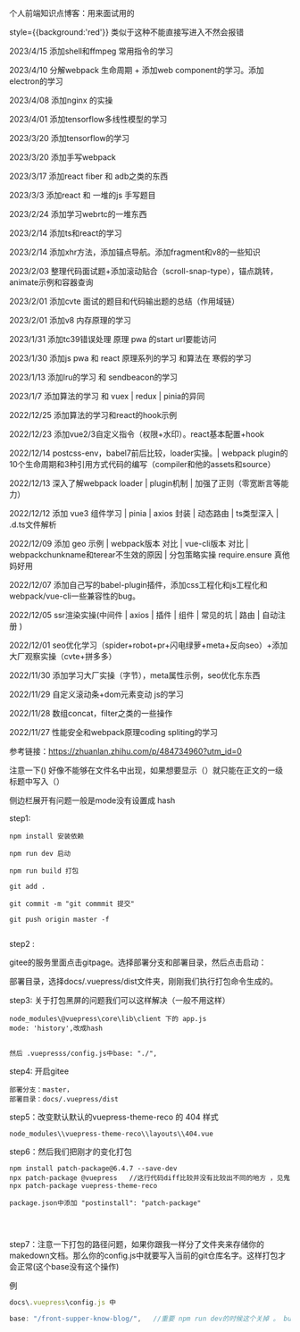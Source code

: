 个人前端知识点博客：用来面试用的

style={{background:'red'}} 类似于这种不能直接写进入不然会报错

2023/4/15 添加shell和ffmpeg 常用指令的学习

2023/4/10 分解webpack 生命周期 + 添加web component的学习。添加electron的学习

2023/4/08 添加nginx 的实操

2023/4/01 添加tensorflow多线性模型的学习

2023/3/20 添加tensorflow的学习

2023/3/20 添加手写webpack

2023/3/17 添加react fiber 和 adb之类的东西

2023/3/3 添加react 和 一堆的js 手写题目

2023/2/24 添加学习webrtc的一堆东西

2023/2/14 添加ts和react的学习

2023/2/14 添加xhr方法，添加锚点导航。添加fragment和v8的一些知识

2023/2/03 整理代码面试题+添加滚动贴合（scroll-snap-type），锚点跳转，animate示例和容器查询

2023/2/01 添加cvte 面试的题目和代码输出题的总结（作用域链）

2023/2/01 添加v8 内存原理的学习

2023/1/31 添加tc39错误处理 原理 pwa 的start url要能访问

2023/1/30 添加js pwa 和 react 原理系列的学习 和算法在 寒假的学习

2023/1/13 添加lru的学习 和 sendbeacon的学习

2023/1/7 添加算法的学习 和 vuex | redux | pinia的异同

2022/12/25 添加算法的学习和react的hook示例

2022/12/23 添加vue2/3自定义指令（权限+水印）。react基本配置+hook

2022/12/14 postcss-env，babel7前后比较，loader实操。| webpack plugin的10个生命周期和3种引用方式代码的编写（compiler和他的assets和source）

2022/12/13 深入了解webpack loader | plugin机制 | 加强了正则（零宽断言等能力）

2022/12/12 添加 vue3 组件学习 | pinia | axios 封装 | 动态路由 | ts类型深入 | .d.ts文件解析

2022/12/09 添加 geo 示例 | webpack版本 对比  | vue-cli版本 对比 | webpackchunkname和terear不生效的原因 | 分包策略实操 require.ensure 真他妈好用

2022/12/07 添加自己写的babel-plugin插件，添加css工程化和js工程化和webpack/vue-cli一些兼容性的bug。

2022/12/05 ssr渲染实操(中间件 | axios | 插件 | 组件 | 常见的坑 | 路由 | 自动注册 )

2022/12/01 seo优化学习（spider+robot+pr+闪电绿萝+meta+反向seo）+添加大厂观察实操（cvte+拼多多）

2022/11/30 添加学习大厂实操（字节），meta属性示例，seo优化东东西

2022/11/29 自定义滚动条+dom元素变动 js的学习

2022/11/28 数组concat，filter之类的一些操作

2022/11/27 性能安全和webpack原理coding spliting的学习





参考链接：https://zhuanlan.zhihu.com/p/484734960?utm_id=0

注意一下() 好像不能够在文件名中出现，如果想要显示（）就只能在正文的一级标题中写入（）

侧边栏展开有问题一般是mode没有设置成 hash

step1:
```
npm install 安装依赖

npm run dev 启动

npm run build 打包

git add .

git commit -m "git commmit 提交"

git push origin master -f


```

step2 : 

gitee的服务里面点击gitpage。选择部署分支和部署目录，然后点击启动：

部署目录，选择docs/.vuepress/dist文件夹，刚刚我们执行打包命令生成的。


step3: 关于打包黑屏的问题我们可以这样解决（一般不用这样）
```
node_modules\@vuepress\core\lib\client 下的 app.js 
mode: 'history',改成hash


然后 .vuepresss/config.js中base: "./",

```

step4: 开启gitee
```
部署分支：master，
部署目录：docs/.vuepress/dist

```


step5：改变默认默认的vuepress-theme-reco 的 404 样式
```
node_modules\\vuepress-theme-reco\\layouts\\404.vue

```

step6：然后我们把刚才的变化打包

```
npm install patch-package@6.4.7 --save-dev
npx patch-package @vuepress   //这行代码diff比较并没有比较出不同的地方 ，见鬼
npx patch-package vuepress-theme-reco

package.json中添加 "postinstall": "patch-package"




```

step7：注意一下打包的路径问题，如果你跟我一样分了文件夹来存储你的makedown文档。那么你的config.js中就要写入当前的git仓库名字。这样打包才会正常(这个base没有这个操作)

例

```js
docs\.vuepress\config.js 中

base: "/front-supper-know-blog/",   //重要 npm run dev的时候这个关掉 。 build的时候再把他打开
```

